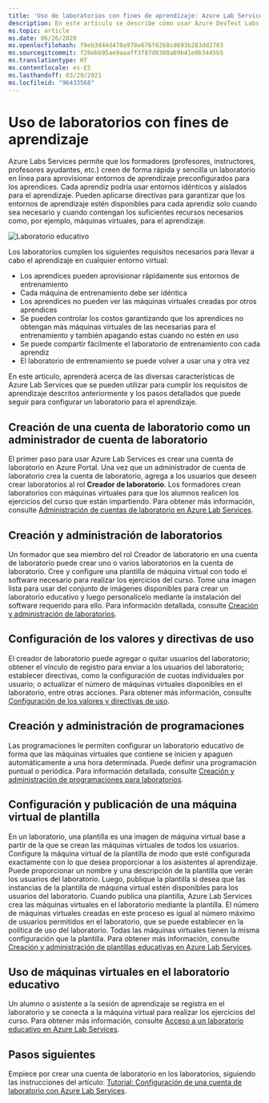 ```yaml
---
title: 'Uso de laboratorios con fines de aprendizaje: Azure Lab Services'
description: En este artículo se describe cómo usar Azure DevTest Labs para crear laboratorios en Azure para escenarios de aprendizaje.
ms.topic: article
ms.date: 06/26/2020
ms.openlocfilehash: f9eb3d44d470a978e676f6268cd693b283dd2703
ms.sourcegitcommit: f28ebb95ae9aaaff3f87d8388a09b41e0b3445b5
ms.translationtype: HT
ms.contentlocale: es-ES
ms.lasthandoff: 03/29/2021
ms.locfileid: "96433568"
---
```

# <a name="use-labs-for-trainings"></a>Uso de laboratorios con fines de aprendizaje
Azure Labs Services permite que los formadores (profesores, instructores, profesores ayudantes, etc.) creen de forma rápida y sencilla un laboratorio en línea para aprovisionar entornos de aprendizaje preconfigurados para los aprendices. Cada aprendiz podría usar entornos idénticos y aislados para el aprendizaje. Pueden aplicarse directivas para garantizar que los entornos de aprendizaje estén disponibles para cada aprendiz solo cuando sea necesario y cuando contengan los suficientes recursos necesarios como, por ejemplo, máquinas virtuales, para el aprendizaje. 

![Laboratorio educativo](./media/classroom-labs-scenarios/classroom.png)

Los laboratorios cumplen los siguientes requisitos necesarios para llevar a cabo el aprendizaje en cualquier entorno virtual: 

- Los aprendices pueden aprovisionar rápidamente sus entornos de entrenamiento
- Cada máquina de entrenamiento debe ser idéntica
- Los aprendices no pueden ver las máquinas virtuales creadas por otros aprendices
- Se pueden controlar los costos garantizando que los aprendices no obtengan más máquinas virtuales de las necesarias para el entrenamiento y también apagando estas cuando no estén en uso
- Se puede compartir fácilmente el laboratorio de entrenamiento con cada aprendiz
- El laboratorio de entrenamiento se puede volver a usar una y otra vez

En este artículo, aprenderá acerca de las diversas características de Azure Lab Services que se pueden utilizar para cumplir los requisitos de aprendizaje descritos anteriormente y los pasos detallados que puede seguir para configurar un laboratorio para el aprendizaje.  

## <a name="create-the-lab-account-as-a-lab-account-administrator"></a>Creación de una cuenta de laboratorio como un administrador de cuenta de laboratorio
El primer paso para usar Azure Lab Services es crear una cuenta de laboratorio en Azure Portal. Una vez que un administrador de cuenta de laboratorio crea la cuenta de laboratorio, agrega a los usuarios que deseen crear laboratorios al rol **Creador de laboratorio**. Los formadores crean laboratorios con máquinas virtuales para que los alumnos realicen los ejercicios del curso que están impartiendo. Para obtener más información, consulte [Administración de cuentas de laboratorio en Azure Lab Services](how-to-manage-lab-accounts.md).

## <a name="create-and-manage-labs"></a>Creación y administración de laboratorios
Un formador que sea miembro del rol Creador de laboratorio en una cuenta de laboratorio puede crear uno o varios laboratorios en la cuenta de laboratorio. Cree y configure una plantilla de máquina virtual con todo el software necesario para realizar los ejercicios del curso. Tome una imagen lista para usar del conjunto de imágenes disponibles para crear un laboratorio educativo y luego personalícelo mediante la instalación del software requerido para ello. Para información detallada, consulte [Creación y administración de laboratorios](how-to-manage-classroom-labs.md).

## <a name="configure-usage-settings-and-policies"></a>Configuración de los valores y directivas de uso
El creador de laboratorio puede agregar o quitar usuarios del laboratorio; obtener el vínculo de registro para enviar a los usuarios del laboratorio; establecer directivas, como la configuración de cuotas individuales por usuario; o actualizar el número de máquinas virtuales disponibles en el laboratorio, entre otras acciones. Para obtener más información, consulte [Configuración de los valores y directivas de uso](how-to-configure-student-usage.md).

## <a name="create-and-manage-schedules"></a>Creación y administración de programaciones
Las programaciones le permiten configurar un laboratorio educativo de forma que las máquinas virtuales que contiene se inicien y apaguen automáticamente a una hora determinada. Puede definir una programación puntual o periódica. Para información detallada, consulte [Creación y administración de programaciones para laboratorios](how-to-create-schedules.md).

## <a name="set-up-and-publish-a-template-vm"></a>Configuración y publicación de una máquina virtual de plantilla
En un laboratorio, una plantilla es una imagen de máquina virtual base a partir de la que se crean las máquinas virtuales de todos los usuarios. Configure la máquina virtual de la plantilla de modo que esté configurada exactamente con lo que desea proporcionar a los asistentes al aprendizaje. Puede proporcionar un nombre y una descripción de la plantilla que verán los usuarios del laboratorio. Luego, publique la plantilla si desea que las instancias de la plantilla de máquina virtual estén disponibles para los usuarios del laboratorio. Cuando publica una plantilla, Azure Lab Services crea las máquinas virtuales en el laboratorio mediante la plantilla. El número de máquinas virtuales creadas en este proceso es igual al número máximo de usuarios permitidos en el laboratorio, que se puede establecer en la política de uso del laboratorio. Todas las máquinas virtuales tienen la misma configuración que la plantilla. Para obtener más información, consulte [Creación y administración de plantillas educativas en Azure Lab Services](how-to-create-manage-template.md). 

## <a name="use-vms-in-the-classroom-lab"></a>Uso de máquinas virtuales en el laboratorio educativo
Un alumno o asistente a la sesión de aprendizaje se registra en el laboratorio y se conecta a la máquina virtual para realizar los ejercicios del curso. Para obtener más información, consulte [Acceso a un laboratorio educativo en Azure Lab Services](how-to-use-classroom-lab.md).

## <a name="next-steps"></a>Pasos siguientes
Empiece por crear una cuenta de laboratorio en los laboratorios, siguiendo las instrucciones del artículo: [Tutorial: Configuración de una cuenta de laboratorio con Azure Lab Services](tutorial-setup-lab-account.md).